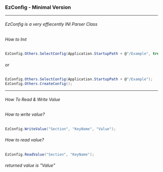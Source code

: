 ### EzConfig - Minimal Version
------------

###### EzConfig is a very effiecently INI Parser Class

###### How to Inıt

```csharp
EzConfig.Others.SelectConfig(Application.StartupPath + @"/Example", true);
```
###### or

```csharp
EzConfig.Others.SelectConfig(Application.StartupPath + @"/Example");
EzConfig.Others.CreateConfig();
```

------------

###### How To Read & Write Value

###### How to write value?

```csharp
EzConfig.WriteValue("Section", "KeyName", "Value");
```

###### How to read value?

```csharp
EzConfig.ReadValue("Section", "KeyName");
```

###### returned value is "Value"
